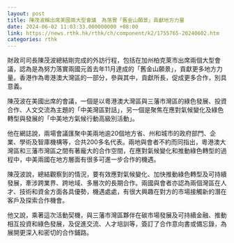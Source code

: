 ```yaml
---
layout: post
title: 陳茂波稱出席美國兩大型會議　為落實「舊金山願景」貢獻地方力量
date: 2024-06-02 11:03:33.000000000 +08:00
link: https://news.rthk.hk/rthk/ch/component/k2/1755765-20240602.htm
categories: rthk
---
```


財政司司長陳茂波總結剛完成的外訪行程，包括在加州柏克萊市出席兩個大型會議，認為是為努力落實兩國元首去年11月達成的「舊金山願景」，貢獻更多地方力量。香港作為粵港澳大灣區的一部分，參與其中，貢獻所長，促成更多合作，別具意義。

陳茂波在美國出席的會議，一個是以粵港澳大灣區與三藩市灣區的綠色發展、投資合作、人文交流為主題的「中美灣區對話」，另一個是聚焦在應對氣候變化及綠色轉型與發展的「中美地方氣候行動高級別活動」。

他在網誌說，兩場會議匯聚中美兩地逾20個地方省、州和城市的政府部門、企業、學術及智庫機構等，合共200多名代表。兩地與會者不約而同指出，粵港澳大灣區和三藩市灣區之間有著龐大的合作空間，在應對氣候變化和推動綠色轉型的過程中，中美兩國在地方層面有很多可進一步合作的機遇。

陳茂波說，總結觀察到的情況，要有效應對氣候變化、加快推動綠色轉型及可持續發展，牽涉跨業界、跨地域、多層次的長期合作。兩國與會者亦認為兩個灣區在人才、技術和資金方面各具優勢，機遇處處，有很大興趣在對方的市場接觸新的潛在客戶及探索合作機會。

他又說，乘著這次活動契機，與三藩市灣區夥伴在碳市場發展及可持續金融、推動相互投資和綠色發展，及促進交流、人才培訓等，簽訂了合作意向書或備忘錄，為展開更深入和密切的合作鋪路。
